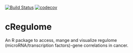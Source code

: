 [![Build Status](https://travis-ci.org/MahShaaban/cRegulome.svg?branch=master)](https://travis-ci.org/MahShaaban/cRegulome) [![codecov](https://codecov.io/gh/MahShaaban/cRegulome/branch/master/graph/badge.svg)](https://codecov.io/gh/MahShaaban/cRegulome)

# cRegulome
An R package to access, mange and visualize regulome (microRNA/transcription factors)-gene correlations in cancer.
